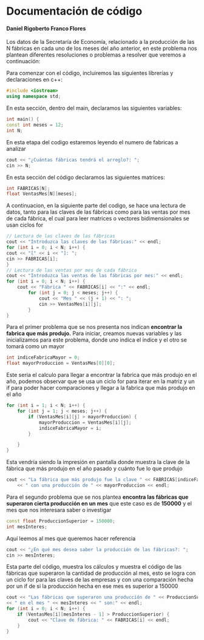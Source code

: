 # Documentación de código

  #### Daniel Rigoberto Franco Flores
Los datos de la Secretaría de Economía, relacionado a la producción de las N fábricas en cada uno de los meses del año anterior, en este problema nos plantean diferentes resoluciones o problemas a resolver que veremos a continuación:

Para comenzar con el código, incluiremos las siguientes librerías y declaraciones en c++:
```cpp
#include <iostream>
using namespace std;
```
En esta sección, dentro del main, declaramos las siguientes variables:
```cpp
int main() {
const int meses = 12;
int N;
```
En esta etapa del codigo estaremos leyendo el numero de fabricas a analizar
```cpp
cout << "¿Cuántas fábricas tendrá el arreglo?: ";
cin >> N;
```
En esta sección del código declaramos las siguientes matrices:
```cpp
int FABRICAS[N];
float VentasMes[N][meses];
```
A continuacion, en la siguiente parte del codigo, se hace una lectura de datos, tanto para las claves de las fábricas como para las ventas por mes de cada fábrica, el cual para leer matrices o vectores bidimensionales se usan ciclos for
```cpp
// Lectura de las claves de las fábricas
cout << "Introduzca las claves de las fábricas:" << endl;
for (int i = 0; i < N; i++) {
cout << "[" << i << "]: ";
cin >> FABRICAS[i];
}
// Lectura de las ventas por mes de cada fábrica
cout << "Introduzca las ventas de las fábricas por mes:" << endl;
for (int i = 0; i < N; i++) {
	cout << "Fábrica " << FABRICAS[i] << ":" << endl;
		for (int j = 0; j < meses; j++) {
			cout << "Mes " << (j + 1) << ": ";
			cin >> VentasMes[i][j];
		}
}
```
Para el primer problema que se nos presenta nos indican **encontrar la fabrica que más produjo.**
Para iniciar, creamos nuevas variables y las inicializamos para este problema, donde uno indica el índice y el otro se tomará como un mayor
```cpp
int indiceFabricaMayor = 0;
float mayorProduccion = VentasMes[0][0];
```
Este seria el calculo para llegar a encontrar la fabrica que más produjo en el año, podemos observar que se usa un ciclo for para iterar en la matriz y un if para poder hacer comparaciones y llegar a la fabrica que más produjo en el año
```cpp
for (int i = 1; i < N; i++) {
	for (int j = 1; j < meses; j++) {
		if (VentasMes[i][j] > mayorProduccion) {
			mayorProduccion = VentasMes[i][j];			
			indiceFabricaMayor = i;
		}

	}
}
```
Esta vendría siendo la impresión en pantalla donde muestra la clave de la fábrica que más produjo en el año pasado y cuánto fue lo que produjo
```cpp
cout << "La fábrica que más produjo fue la clave " << FABRICAS[indiceFabricaMayor]
	<< " con una producción de " << mayorProduccion << endl;
```
Para el segundo problema que se nos plantea **encontra las fábricas que superaron cierta producción en un mes** que este caso es de **150000** y el mes que nos interesara saber o investigar
```cpp
const float ProduccionSuperior = 150000;
int mesInteres;
```
Aquí leemos al mes que queremos hacer referencia
```cpp
cout << "¿En qué mes desea saber la producción de las fábricas?: ";
cin >> mesInteres; 
```
Esta parte del código, muestra los cálculos y muestra el código de las fábricas que superaron la cantidad de producción al mes, esto se logra con un ciclo for para las claves de las empresas y con una comparación hecha por un if de si la producción hecha en ese mes es superior a 150000
```cpp
cout << "Las fábricas que superaron una producción de " << ProduccionSuperior
<< " en el mes " << mesInteres << " son:" << endl;
for (int i = 0; i < N; i++) {
	if (VentasMes[i][mesInteres - 1] > ProduccionSuperior) {
		cout << "Clave de fábrica: " << FABRICAS[i] << endl;
	}
}
```
<!--stackedit_data:
eyJoaXN0b3J5IjpbNzg3OTE1ODgxLDQ5NzgxODgxMCwtNjM1ND
g0MjQ1LDE1MDQzNDI2MDAsNzc4MDg0MjMyLC02ODU1NDY3Mzcs
LTEyMzE0MDA4MTUsLTEzMjY3NTY4MDMsLTY3OTE4OTEyMiwtMj
gwMDY3NDc1LC0xNjI4OTE5Mzg3LC03MjMyOTg3NTIsLTE0MjY4
MTU5MTUsLTE5NTExMjM4MjYsLTk1ODM3MzkwLC0xMDY4OTQyOD
AsLTE3NDYwMjkyNiwtMjA4ODc0NjYxMiwyNjM4MzY5MDksNDcw
ODI1MDczXX0=
-->